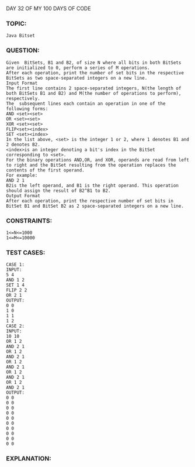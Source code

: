 DAY 32 OF MY 100 DAYS OF CODE
### TOPIC:
    Java Bitset
### QUESTION:
    Given  BitSets, B1 and B2, of size N where all bits in both BitSets are initialized to 0, perform a series of M operations. 
    After each operation, print the number of set bits in the respective BitSets as two space-separated integers on a new line.
    Input Format
    The first line contains 2 space-separated integers, N(the length of both BitSets B1 and B2) and M(the number of operations to perform), respectively.
    The  subsequent lines each contain an operation in one of the following forms:
    AND <set><set>
    OR <set><set>
    XOR <set><set>
    FLIP<set><index>
    SET <set><index>
    In the list above, <set> is the integer 1 or 2, where 1 denotes B1 and 2 denotes B2.
    <index>is an integer denoting a bit's index in the BitSet corresponding to <set>.
    For the binary operations AND,OR, and XOR, operands are read from left to right and the BitSet resulting from the operation replaces the contents of the first operand. 
    For example:
    AND 2 1
    B2is the left operand, and B1 is the right operand. This operation should assign the result of B2^B1 to B2.
    Output Format
    After each operation, print the respective number of set bits in BitSet B1 and BitSet B2 as 2 space-separated integers on a new line.
### CONSTRAINTS:
    1<=N<=1000
    1<=M<=10000
### TEST CASES:
    CASE 1:
    INPUT:
    5 4
    AND 1 2
    SET 1 4
    FLIP 2 2
    OR 2 1
    OUTPUT:
    0 0
    1 0
    1 1
    1 2
    CASE 2:
    INPUT:
    10 10
    OR 1 2
    AND 2 1
    OR 1 2
    AND 2 1
    OR 1 2
    AND 2 1
    OR 1 2
    AND 2 1
    OR 1 2
    AND 2 1
    OUTPUT:
    0 0
    0 0
    0 0
    0 0
    0 0
    0 0
    0 0
    0 0
    0 0
    0 0
### EXPLANATION:
    
